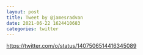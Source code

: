 ```yaml
--- 
layout: post 
title: Tweet by @jamesradvan 
date: 2021-06-22 1624410683 
categories: twitter 
--- 
```

https://twitter.com/o/status/1407506514416345089